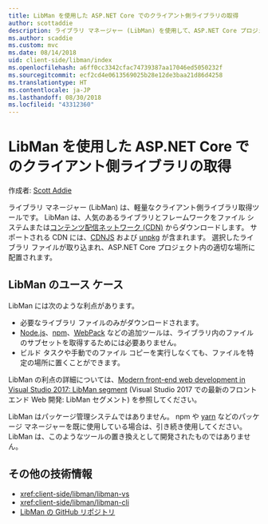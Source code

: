 ```yaml
---
title: LibMan を使用した ASP.NET Core でのクライアント側ライブラリの取得
author: scottaddie
description: ライブラリ マネージャー (LibMan) を使用して、ASP.NET Core プロジェクトにクライアント側ライブラリの資産をインストールする方法について説明します。
ms.author: scaddie
ms.custom: mvc
ms.date: 08/14/2018
uid: client-side/libman/index
ms.openlocfilehash: a6ff0cc3342cfac74739387aa17046ed5050232f
ms.sourcegitcommit: ecf2cd4e0613569025b28e12de3baa21d86d4258
ms.translationtype: HT
ms.contentlocale: ja-JP
ms.lasthandoff: 08/30/2018
ms.locfileid: "43312360"
---
```

# <a name="client-side-library-acquisition-in-aspnet-core-with-libman"></a>LibMan を使用した ASP.NET Core でのクライアント側ライブラリの取得

作成者: [Scott Addie](https://twitter.com/Scott_Addie)

ライブラリ マネージャー (LibMan) は、軽量なクライアント側ライブラリ取得ツールです。 LibMan は、人気のあるライブラリとフレームワークをファイル システムまたは[コンテンツ配信ネットワーク (CDN)](https://wikipedia.org/wiki/Content_delivery_network) からダウンロードします。 サポートされる CDN には、[CDNJS](https://cdnjs.com/) および [unpkg](https://unpkg.com/#/) が含まれます。 選択したライブラリ ファイルが取り込まれ、ASP.NET Core プロジェクト内の適切な場所に配置されます。

## <a name="libman-use-cases"></a>LibMan のユース ケース

LibMan には次のような利点があります。

* 必要なライブラリ ファイルのみがダウンロードされます。
* [Node.js](https://nodejs.org)、[npm](https://www.npmjs.com)、[WebPack](https://webpack.js.org) などの追加ツールは、ライブラリ内のファイルのサブセットを取得するためには必要ありません。
* ビルド タスクや手動でのファイル コピーを実行しなくても、ファイルを特定の場所に置くことができます。

LibMan の利点の詳細については、[Modern front-end web development in Visual Studio 2017: LibMan segment](https://channel9.msdn.com/Events/Build/2017/B8073#time=43m34s) (Visual Studio 2017 での最新のフロントエンド Web 開発: LibMan セグメント) を参照してください。

LibMan はパッケージ管理システムではありません。 npm や [yarn](https://yarnpkg.com) などのパッケージ マネージャーを既に使用している場合は、引き続き使用してください。 LibMan は、このようなツールの置き換えとして開発されたものではありません。

## <a name="additional-resources"></a>その他の技術情報

* <xref:client-side/libman/libman-vs>
* <xref:client-side/libman/libman-cli>
* [LibMan の GitHub リポジトリ](https://github.com/aspnet/LibraryManager)

